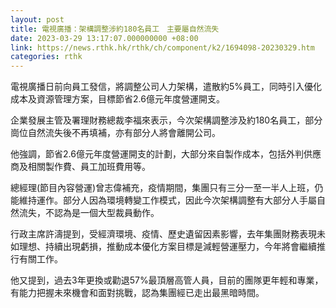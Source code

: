 ```yaml
---
layout: post
title: 電視廣播：架構調整涉約180名員工　主要屬自然流失
date: 2023-03-29 13:17:07.000000000 +08:00
link: https://news.rthk.hk/rthk/ch/component/k2/1694098-20230329.htm
categories: rthk
---
```


電視廣播日前向員工發信，將調整公司人力架構，遣散約5%員工，同時引入優化成本及資源管理方案，目標節省2.6億元年度營運開支。

企業發展主管及署理財務總裁李福來表示，今次架構調整涉及約180名員工，部分崗位自然流失後不再填補，亦有部分人將會離開公司。

他強調，節省2.6億元年度營運開支的計劃，大部分來自製作成本，包括外判供應商及相關製作費、員工加班費用等。

總經理(節目內容營運)曾志偉補充，疫情期間，集團只有三分一至一半人上班，仍能維持運作。部分人因為環境轉變工作模式，因此今次架構調整有大部分人手屬自然流失，不認為是一個大型裁員動作。

行政主席許濤提到，受經濟環境、疫情、歷史遺留因素影響，去年集團財務表現未如理想、持續出現虧損，推動成本優化方案目標是減輕營運壓力，今年將會繼續推行有關工作。

他又提到，過去3年更換或勸退57%最頂層高管人員，目前的團隊更年輕和專業，有能力把握未來機會和面對挑戰，認為集團經已走出最黑暗時間。
